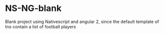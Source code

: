 # NS-NG-blank


Blank project using Nativescript and angular 2, since the default template of tns contain a list of football players
